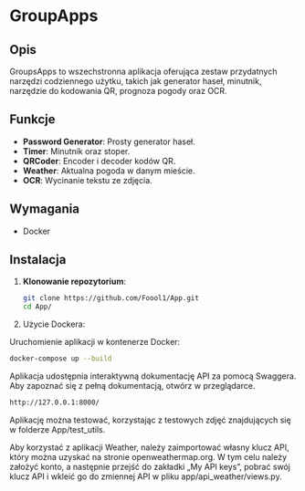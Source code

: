 # GroupApps

## Opis
GroupsApps to wszechstronna aplikacja oferująca zestaw przydatnych narzędzi codziennego użytku, takich jak generator haseł, minutnik, narzędzie do kodowania QR, prognoza pogody oraz OCR.

## Funkcje

- **Password Generator**: Prosty generator haseł.
- **Timer**: Minutnik oraz stoper.
- **QRCoder**: Encoder i decoder kodów QR.
- **Weather**: Aktualna pogoda w danym mieście.
- **OCR**: Wycinanie tekstu ze zdjęcia.

## Wymagania

- Docker

## Instalacja

1. **Klonowanie repozytorium**:

   ```bash
   git clone https://github.com/Foool1/App.git
   cd App/
   ```

2. Użycie Dockera:

Uruchomienie aplikacji w kontenerze Docker:

```bash
docker-compose up --build
```

Aplikacja udostępnia interaktywną dokumentację API za pomocą Swaggera. Aby zapoznać się z pełną dokumentacją, otwórz w przeglądarce.
```bash
http://127.0.0.1:8000/
```

Aplikację można testować, korzystając z testowych zdjęć znajdujących się w folderze App/test_utils.

Aby korzystać z aplikacji Weather, należy zaimportować własny klucz API, który można uzyskać na stronie openweathermap.org. W tym celu należy założyć konto, a następnie przejść do zakładki „My API keys”, pobrać swój klucz API i wkleić go do zmiennej API w pliku app/api_weather/views.py.
